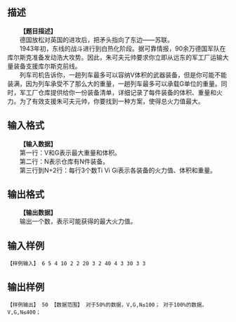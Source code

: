 ## 描述

<div style="text-indent: 21.1pt"><b>【题目描述】</b></div> <div style="text-indent: 21pt">德国放松对英国的进攻后，把矛头指向了东边――苏联。</div> <div style="text-indent: 21pt">1943年初，东线的战斗进行到白热化阶段。据可靠情报，90余万德国军队在库尔斯克准备发动浩大攻势。因此，朱可夫元帅要求你立即从远东的军工厂运输大量装备支援库尔斯克前线。</div> <div style="text-indent: 21pt">列车司机告诉你，一趟列车最多可以容纳V体积的武器装备，但是你可能不能装满，因为列车承受不了那么大的重量，一趟列车最多可以承载G单位的重量。同时，军工厂仓库提供给你一份装备清单，详细记录了每件装备的体积、重量和火力。为了有效支援朱可夫元帅，你要找到一种方案，使得总火力值最大。</div>

## 输入格式

<div style="text-indent: 21.1pt"><b>【输入数据】</b></div> <div style="text-indent: 21pt">第一行：V和G表示最大重量和体积。</div> <div style="text-indent: 21pt">第二行：N表示仓库有N件装备。</div> <div style="text-indent: 21pt">第三行到N+2行：每行3个数Ti Vi Gi表示各装备的火力值、体积和重量。</div>

## 输出格式

<div style="text-indent: 21.1pt"><b>【输出数据】</b></div> <div style="text-indent: 21pt">输出一个数，表示可能获得的最大火力值。</div>

## 输入样例

```plaintext
【样例输入】 6 5 4 10 2 2 20 3 2 40 4 3 30 3 3 
```

## 输出样例

```plaintext
【样例输出】 50 【数据范围】 对于50%的数据，V,G,N≤100； 对于100%的数据，V,G,N≤400； 
```



 



 

